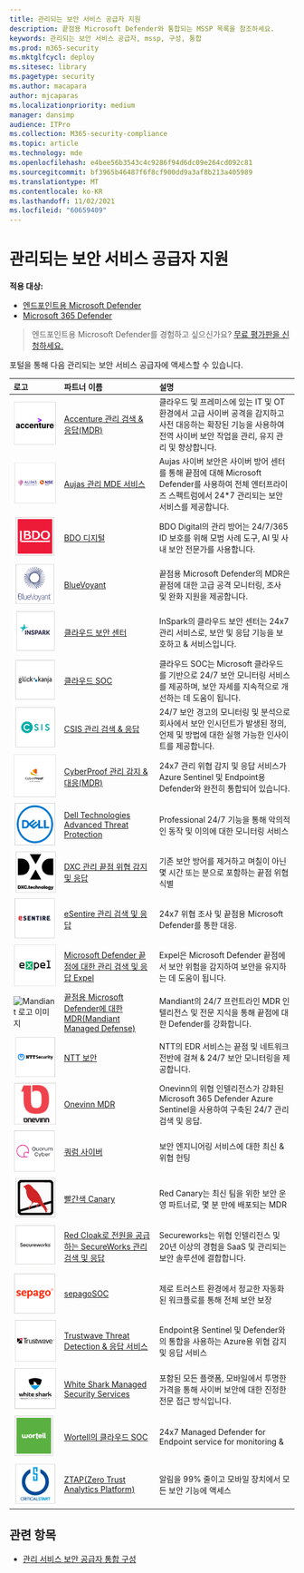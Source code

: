 ```yaml
---
title: 관리되는 보안 서비스 공급자 지원
description: 끝점용 Microsoft Defender와 통합되는 MSSP 목록을 참조하세요.
keywords: 관리되는 보안 서비스 공급자, mssp, 구성, 통합
ms.prod: m365-security
ms.mktglfcycl: deploy
ms.sitesec: library
ms.pagetype: security
ms.author: macapara
author: mjcaparas
ms.localizationpriority: medium
manager: dansimp
audience: ITPro
ms.collection: M365-security-compliance
ms.topic: article
ms.technology: mde
ms.openlocfilehash: e4bee56b3543c4c9286f94d6dc09e264cd092c81
ms.sourcegitcommit: bf3965b46487f6f8cf900dd9a3af8b213a405989
ms.translationtype: MT
ms.contentlocale: ko-KR
ms.lasthandoff: 11/02/2021
ms.locfileid: "60659409"
---
```

# <a name="supported-managed-security-service-providers"></a>관리되는 보안 서비스 공급자 지원

**적용 대상:**
- [엔드포인트용 Microsoft Defender](https://go.microsoft.com/fwlink/p/?linkid=2154037)
- [Microsoft 365 Defender](https://go.microsoft.com/fwlink/?linkid=2118804)

> 엔드포인트용 Microsoft Defender를 경험하고 싶으신가요? [무료 평가판을 신청하세요.](https://signup.microsoft.com/create-account/signup?products=7f379fee-c4f9-4278-b0a1-e4c8c2fcdf7e&ru=https://aka.ms/MDEp2OpenTrial?ocid=docs-wdatp-exposedapis-abovefoldlink)


포털을 통해 다음 관리되는 보안 서비스 공급자에 액세스할 수 있습니다. 

로고 |파트너 이름   | 설명 
:---|:---|:---
![강조색 로고 이미지](images/accenture-logo.png)|[Accenture 관리 검색 & 응답(MDR)](https://go.microsoft.com/fwlink/?linkid=2164353) | 클라우드 및 프레미스에 있는 IT 및 OT 환경에서 고급 사이버 공격을 감지하고 사전 대응하는 확장된 기능을 사용하여 전역 사이버 보안 작업을 관리, 유지 관리 및 향상합니다.
![Aujas 로고 이미지](images/aujas-logo.png) | [Aujas 관리 MDE 서비스](https://go.microsoft.com/fwlink/?linkid=2162429) | Aujas 사이버 보안은 사이버 방어 센터를 통해 끝점에 대해 Microsoft Defender를 사용하여 전체 엔터프라이즈 스펙트럼에서 24*7 관리되는 보안 서비스를 제공합니다.
![BDO 디지털 로고의 이미지입니다.](images/bdo-logo.png)| [BDO 디지털](https://go.microsoft.com/fwlink/?linkid=2090394) | BDO Digital의 관리 방어는 24/7/365 ID 보호를 위해 모범 사례 도구, AI 및 사 내 보안 전문가를 사용합니다.
![BlueVoyant 로고의 이미지입니다.](images/bluevoyant-logo.png)| [BlueVoyant](https://go.microsoft.com/fwlink/?linkid=2121401) | 끝점용 Microsoft Defender의 MDR은 끝점에 대한 고급 공격 모니터링, 조사 및 완화 지원을 제공합니다.
![클라우드 보안 센터 로고의 이미지입니다.](images/cloudsecuritycenter-logo.png)| [클라우드 보안 센터](https://go.microsoft.com/fwlink/?linkid=2099315) | InSpark의 클라우드 보안 센터는 24x7 관리 서비스로, 보안 및 응답 기능을 보호하고 & 서비스입니다.
![클라우드 SOC 로고의 이미지입니다.](images/cloudsoc-logo.png)| [클라우드 SOC](https://go.microsoft.com/fwlink/?linkid=2104265) | 클라우드 SOC는 Microsoft 클라우드를 기반으로 24/7 보안 모니터링 서비스를 제공하며, 보안 자세를 지속적으로 개선하는 데 도움이 됩니다.
![CSIS 관리 검색 및 & 로고의 이미지입니다.](images/csis-logo.png)| [CSIS 관리 검색 & 응답](https://go.microsoft.com/fwlink/?linkid=2091005) | 24/7 보안 경고의 모니터링 및 분석으로 회사에서 보안 인시던트가 발생된 정의, 언제 및 방법에 대한 실행 가능한 인사이트를 제공합니다.
![CyberProof 로고의 이미지입니다.](images/cyberproof-logo.png) |[CyberProof 관리 감지 & 대응(MDR)](https://go.microsoft.com/fwlink/?linkid=2163964) | 24x7 관리 위협 감지 및 응답 서비스가 Azure Sentinel 및 Endpoint용 Defender와 완전히 통합되어 있습니다.
![Dell Technologies Advanced Threat Protection 로고의 이미지입니다.](images/dell-logo.png)| [Dell Technologies Advanced Threat Protection](https://go.microsoft.com/fwlink/?linkid=2091004) | Professional 24/7 기능을 통해 악의적인 동작 및 이의에 대한 모니터링 서비스
![끝점 DXC-Managed 및 응답 로고의 이미지입니다.](images/dxc-logo.png)| [DXC 관리 끝점 위협 감지 및 응답](https://go.microsoft.com/fwlink/?linkid=2090395) | 기존 보안 방어를 제거하고 며칠이 아닌 몇 시간 또는 분으로 포함하는 끝점 위협 식별
![eSentire 로그의 이미지입니다.](images/esentire-logo.png) | [eSentire 관리 검색 및 응답](https://go.microsoft.com/fwlink/?linkid=2154970) | 24x7 위협 조사 및 끝점용 Microsoft Defender를 통한 대응.
![expel 로고의 이미지입니다.](images/expel-logo.png)| [Microsoft Defender 끝점에 대한 관리 검색 및 응답 Expel](https://go.microsoft.com/fwlink/?linkid=2162430) | Expel은 Microsoft Defender 끝점에서 보안 위험을 감지하여 보안을 유지하는 데 도움이 됩니다.
![Mandiant 로고 이미지](images/mandiant-logo.png) | [끝점용 Microsoft Defender에 대한 MDR(Mandiant Managed Defense)](https://go.microsoft.com/fwlink/?linkid=2164352) | Mandiant의 24/7 프런트라인 MDR 인텔리전스 및 전문 지식을 통해 끝점에 대한 Defender를 강화합니다.
![NTT 보안 로고의 이미지입니다.](images/ntt-logo.png)| [NTT 보안](https://go.microsoft.com/fwlink/?linkid=2095320) | NTT의 EDR 서비스는 끝점 및 네트워크 전반에 걸쳐 & 24/7 보안 모니터링을 제공합니다.
![OneVinn 로고의 이미지입니다.](images/onevinn-logo.png) | [Onevinn MDR](https://go.microsoft.com/fwlink/?linkid=2155203)| Onevinn의 위협 인텔리전스가 강화된 Microsoft 365 Defender Azure Sentinel을 사용하여 구축된 24/7 관리 검색 및 응답.
![쿼럼 사이버 로고의 이미지입니다.](images/quorum-logo.png) | [쿼럼 사이버](https://go.microsoft.com/fwlink/?linkid=2155202)| 보안 엔지니어링 서비스에 대한 최신 & 위협 헌팅
![빨간색 Canary 로고 이미지](images/redcanary-logo.png)| [빨간색 Canary](https://go.microsoft.com/fwlink/?linkid=2103852) | Red Canary는 최신 팀을 위한 보안 운영 파트너로, 몇 분 만에 배포되는 MDR
![Red Cloak 로고로 전원을 공급하는 SecureWorks 관리 검색 및 응답의 이미지입니다.](images/secureworks-logo.png)| [Red Cloak로 전원을 공급하는 SecureWorks 관리 검색 및 응답](https://go.microsoft.com/fwlink/?linkid=2133634) | Secureworks는 위협 인텔리전스 및 20년 이상의 경험을 SaaS 및 관리되는 보안 솔루션에 결합합니다.
![sepagoSOC 로고의 이미지입니다.](images/sepago-logo.png)| [sepagoSOC](https://go.microsoft.com/fwlink/?linkid=2090491) | 제로 트러스트 환경에서 정교한 자동화된 워크플로를 통해 전체 보안 보장
![응답 서비스 로고에 대한 트러스트 & 감지 이미지입니다.](images/trustwave-logo.png)| [Trustwave Threat Detection & 응답 서비스](https://go.microsoft.com/fwlink/?linkid=2127542) | Endpoint용 Sentinel 및 Defender와의 통합을 사용하는 Azure용 위협 감지 및 응답 서비스
![White Shark Managed Security Services의 이미지입니다.](images/white-shark.png)| [White Shark Managed Security Services](https://go.microsoft.com/fwlink/?linkid=2154210) |포함된 모든 플랫폼, 모바일에서 투명한 가격을 통해 사이버 보안에 대한 진정한 전문 접근 방식입니다.
![Wortell의 클라우드 SOC 로고 이미지입니다.](images/wortell-logo.png)| [Wortell의 클라우드 SOC](https://go.microsoft.com/fwlink/?linkid=2108415) | 24x7 Managed Defender for Endpoint service for monitoring &
![ZTAP(Zero Trust Analytics Platform) 로고의 이미지입니다.](images/ztap-logo.png)| [ZTAP(Zero Trust Analytics Platform)](https://go.microsoft.com/fwlink/?linkid=2090971) | 알림을 99% 줄이고 모바일 장치에서 모든 보안 기능에 액세스

## <a name="related-topics"></a>관련 항목
- [관리 서비스 보안 공급자 통합 구성](configure-mssp-support.md)